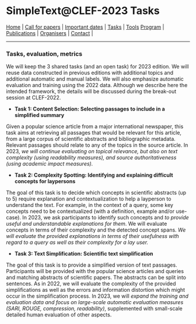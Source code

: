 # SimpleText@CLEF-2023 Tasks

[Home](./) | [Call for papers](./CFP) | [Important dates](./dates) | [Tasks](./tasks)  | [Tools](./tools) 
[Program](./program) | [Publications](./publications) | [Organisers](./organisers) | [Contact](./contact) |

---

### Tasks, evaluation, metrics  

We will keep the 3 shared tasks (and an open task) for 2023 edition. We will reuse data constructed in previous editions with additional topics and additional automatic and manual labels. We will also emphasize automatic evaluation and training using the 2022 data. Although we describe here the intended framework, the details will be discussed during the break-out session at CLEF-2022.  

- **Task 1: Content Selection: Selecting passages to include in a simplified summary**  

Given a popular science article from a major international newspaper, this task aims at retrieving all passages that would be relevant for this article, from a large corpus of scientific abstracts and bibliographic metadata. Relevant passages should relate to any of the topics in the source article. In 2023, *we will continue evaluating on topical relevance, but also on text complexity (using readability measures), and source authoritativeness (using academic impact measures).*

- **Task 2: Complexity Spotting: Identifying and explaining difficult concepts for laypersons**  

The goal of this task is to decide which concepts in scientific abstracts (up to 5) require explanation and contextualization to help a layperson to understand the text. For example, in the context of a query, some key concepts need to be contextualized (with a definition, example and/or use-case). In 2023, we ask participants to identify such concepts and _to provide useful and understandable explanations for them_. We will evaluate concepts in terms of their complexity and the detected concept spans. *We will evaluate the provided explanations in terms of their usefulness with regard to a query as well as their complexity for a lay user.*

- **Task 3: Text Simplification: Scientific text simplification**  

The goal of this task is to provide a simplified version of text passages. Participants will be provided with the popular science articles and queries and matching abstracts of scientific papers. The abstracts can be split into sentences. As in 2022, we will evaluate the complexity of the provided simplifications as well as the errors and information distortion which might occur in the simplification process. In 2023, we will *expand the training and evaluation data and focus on large-scale automatic evaluation measures (SARI, ROUGE, compression, readability)*, supplemented with small-scale detailed human evaluation of other aspects.  
